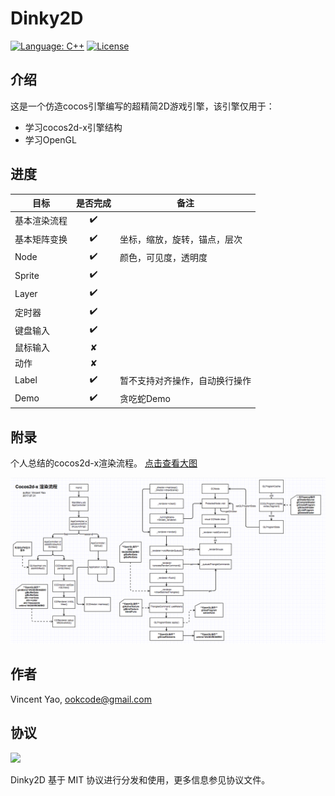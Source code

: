 # Dinky2D

[![Language: C++](https://img.shields.io/badge/language-C++-fc487d.svg)](https://isocpp.org/)
[![License](https://img.shields.io/badge/license-MIT-000000.svg)](https://github.com/ookcode/Dinky2D/blob/master/LICENSE)

## 介绍

这是一个仿造cocos引擎编写的超精简2D游戏引擎，该引擎仅用于：

* 学习cocos2d-x引擎结构
* 学习OpenGL

## 进度

| 目标     | 是否完成 | 备注              |
| ------ | :--: | --------------- |
| 基本渲染流程 |  ✔️  |                 |
| 基本矩阵变换 |  ✔️  | 坐标，缩放，旋转，锚点，层次  |
| Node   |  ✔️  | 颜色，可见度，透明度      |
| Sprite |  ✔️  |                 |
| Layer  |  ✔️  |                 |
| 定时器    |  ✔️  |                 |
| 键盘输入   |  ✔️  |                 |
| 鼠标输入   |  ✘   |                 |
| 动作     |  ✘   |                 |
| Label  |  ✔️  | 暂不支持对齐操作，自动换行操作 |
| Demo   |  ✔️  | 贪吃蛇Demo         |

## 附录

个人总结的cocos2d-x渲染流程。 [点击查看大图](https://raw.githubusercontent.com/ookcode/Dinky2D/master/README/cocos_rendering.png)  

![](README/cocos_rendering.png)

## 作者

Vincent Yao, ookcode@gmail.com

## 协议

![](https://upload.wikimedia.org/wikipedia/commons/thumb/f/f8/License_icon-mit-88x31-2.svg/128px-License_icon-mit-88x31-2.svg.png)

Dinky2D 基于 MIT 协议进行分发和使用，更多信息参见协议文件。
